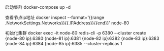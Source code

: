 
启动集群
docker-compose up -d

查看节点ip地址
docker inspect --format='{{range .NetworkSettings.Networks}}{{.IPAddress}}{{end}}' node-80

初始化集群
docker exec -it  node-80 redis-cli -p 6380 --cluster create {node-80 ip}:6380  {node-81 ip}:6381  {node-82 ip}:6382  {node-83 ip}:6383  {node-84 ip}:6384  {node-85 ip}:6385 --cluster-replicas 1


